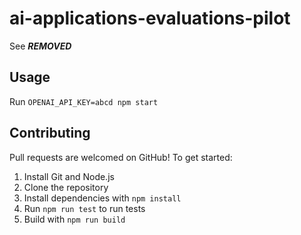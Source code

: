 # ai-applications-evaluations-pilot

See ***REMOVED***

## Usage

Run `OPENAI_API_KEY=abcd npm start`

## Contributing

Pull requests are welcomed on GitHub! To get started:

1. Install Git and Node.js
2. Clone the repository
3. Install dependencies with `npm install`
4. Run `npm run test` to run tests
5. Build with `npm run build`

